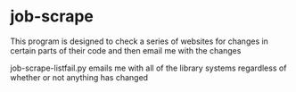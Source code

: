# job-scrape
This program is designed to check a series of websites for changes in certain parts of their code and then email me with the changes

job-scrape-listfail.py emails me with all of the library systems regardless of whether or not anything has changed
